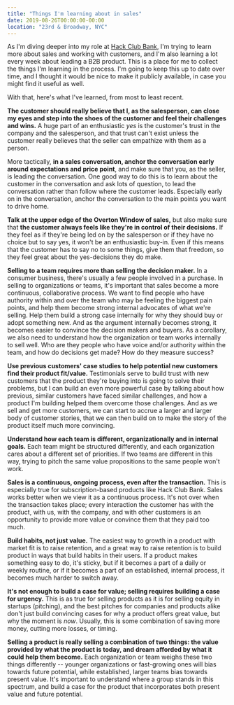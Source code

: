 ```yaml
---
title: "Things I'm learning about in sales"
date: 2019-08-26T00:00:00-00:00
location: "23rd & Broadway, NYC"
---
```


As I'm diving deeper into my role at [Hack Club Bank](https://hackclub.com/bank), I'm trying to learn more about sales and working with customers, and I'm also learning a lot every week about leading a B2B product. This is a place for me to collect the things I'm learning in the process. I'm going to keep this up to date over time, and I thought it would be nice to make it publicly available, in case you might find it useful as well.

With that, here's what I've learned, from most to least recent.

**The customer should really believe that I, as the salesperson, can close my eyes and step into the shoes of the customer and feel their challenges and wins.** A huge part of an enthusiastic _yes_ is the customer's trust in the company and the salesperson, and that trust can't exist unless the customer really believes that the seller can empathize with them as a person.

More tactically, **in a sales conversation, anchor the conversation early around expectations and price point**, and make sure that you, as the seller, is leading the conversation. One good way to do this is to learn about the customer in the conversation and ask lots of question, to lead the conversation rather than follow where the customer leads. Especially early on in the conversation, anchor the conversation to the main points you want to drive home.

**Talk at the upper edge of the Overton Window of sales,** but also make sure that **the customer always feels like they're in control of their decisions.** If they feel as if they're being led on by the salesperson or if they have no choice but to say yes, it won't be an enthusiastic buy-in. Even if this means that the customer has to say no to some things, give them that freedom, so they feel great about the yes-decisions they do make.

**Selling to a team requires more than selling the decision maker.** In a consumer business, there's usually a few people involved in a purchase. In selling to organizations or teams, it's important that sales become a more continuous, collaborative process. We want to find people who have authority within and over the team who may be feeling the biggest pain points, and help them become strong internal advocates of what we're selling. Help them build a strong case internally for why they should buy or adopt something new. And as the argument internally becomes strong, it becomes easier to convince the decision makers and buyers. As a corollary, we also need to understand how the organization or team works internally to sell well. Who are they people who have voice and/or authority within the team, and how do decisions get made? How do they measure success?

**Use previous customers' case studies to help potential new customers find their product fit/value.** Testimonials serve to build trust with new customers that the product they're buying into is going to solve their problems, but I can build an even more powerful case by talking about how previous, similar customers have faced similar challenges, and how a product I'm building helped them overcome those challenges. And as we sell and get more customers, we can start to accrue a larger and larger body of customer stories, that we can then build on to make the story of the product itself much more convincing.

**Understand how each team is different, organizationally and in internal goals.** Each team might be structured differently, and each organization cares about a different set of priorities. If two teams are different in this way, trying to pitch the same value propositions to the same people won't work.

**Sales is a continuous, ongoing process, even after the transaction.** This is especially true for subscription-based products like Hack Club Bank. Sales works better when we view it as a continuous process. It's not over when the transaction takes place; every interaction the customer has with the product, with us, with the company, and with other customers is an opportunity to provide more value or convince them that they paid too much.

**Build habits, not just value.** The easiest way to growth in a product with market fit is to raise retention, and a great way to raise retention is to build product in ways that build habits in their users. If a product makes something easy to do, it's sticky, but if it becomes a part of a daily or weekly routine, or if it becomes a part of an established, internal process, it becomes much harder to switch away.

**It's not enough to build a case for value; selling requires building a case for urgency.** This is as true for selling products as it is for selling equity in startups (pitching), and the best pitches for companies and products alike don't just build convincing cases for why a product offers great value, but why the moment is _now_. Usually, this is some combination of saving more money, cutting more losses, or timing.

**Selling a product is really selling a combination of two things: the value provided by what the product is today, and dream afforded by what it could help them become.** Each organization or team weighs these two things differently -- younger organizations or fast-growing ones will bias towards future potential, while established, larger teams bias towards present value. It's important to understand where a group stands in this spectrum, and build a case for the product that incorporates both present value and future potential.
